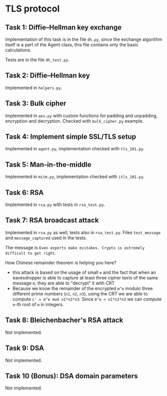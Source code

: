 # TLS protocol

## Task 1: Diffie–Hellman key exchange
Implementation of this task is in the file `dh.py`, since the exchange algorithm itself is a part of the Agent class, this file contains only the basic calculations.

Tests are in the file `dh_test.py`.

## Task 2: Diffie–Hellman key 
Implemented in `helpers.py`.

## Task 3: Bulk cipher
Implemented in `aes.py` with custom functions for padding and unpadding, encryption and decryption.
Checked with ``bulk_cipher.py`` example.

## Task 4: Implement simple SSL/TLS setup
Implemented in `agent.py`, implementation checked with `tls_101.py`.

## Task 5: Man-in-the-middle
Implemented in `mitm.py`, implementation checked with `itls_101.py`. 

## Task 6: RSA
Implemented in `rsa.py` with tests in `rsa_test.py`.
## Task 7:  RSA broadcast attack
Implemented in `rsa.py` as well, tests also in `rsa_test.py`. Files `test_message` and `message_captured` used in the tests. 

The message is `Even experts make mistakes. Crypto is extremely difficult to get right`.

How Chinese remainder theorem is helping you here?

* this attack is based on the usage of small `e` and the fact that when an eavesdropper is able to capture at least three cipher texts of the same message `m`, they are able to "decrypt" it with CRT
* Because we know the remainder of the encrypted `m^e`  modulo three different prime numbers (`n1`, `n2`, `n3`), using the CRT we are able to compute `c' = m^e mod n1*n2*n3`. Since `m^e < n1*n2*n3` we can compute `e`-th root of `m` in integers.

## Task 8: Bleichenbacher's RSA attack

Not implemented.

## Task 9: DSA 

Not implemented.

## Task 10 (Bonus): DSA domain parameters
Not implemented.
